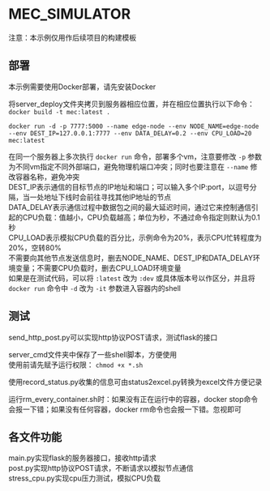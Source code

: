 # MEC_SIMULATOR

注意：本示例仅用作后续项目的构建模板

## 部署

本示例需要使用Docker部署，请先安装Docker

将server_deploy文件夹拷贝到服务器相应位置，并在相应位置执行以下命令：  
 `docker build -t mec:latest .`

 `docker run -d -p 7777:5000 --name edge-node --env NODE_NAME=edge-node --env DEST_IP=127.0.0.1:7777 --env DATA_DELAY=0.2 --env CPU_LOAD=20 mec:latest`

在同一个服务器上多次执行 `docker run` 命令，部署多个vm，注意要修改 `-p` 参数为不同vm指定不同外部端口，避免物理机端口冲突；同时也要注意在 `--name` 修改容器名称，避免冲突  
DEST_IP表示通信的目标节点的IP地址和端口；可以输入多个IP:port，以逗号分隔，当一处地址下线时会前往寻找其他IP地址的节点  
DATA_DELAY表示通信过程中数据包之间的最大延迟时间，通过它来控制通信引起的CPU负载：值越小，CPU负载越高；单位为秒，不通过命令指定则默认为0.1秒  
CPU_LOAD表示模拟CPU负载的百分比，示例命令为20%，表示CPU忙转程度为20%，空转80%  
不需要向其他节点发送信息时，删去NODE_NAME、DEST_IP和DATA_DELAY环境变量；不需要CPU负载时，删去CPU_LOAD环境变量  
如果是在测试代码，可以将 `:latest` 改为 `:dev` 或具体版本号以作区分，并且将 `docker run` 命令中 `-d` 改为 `-it` 参数进入容器内的shell

## 测试

send_http_post.py可以实现http协议POST请求，测试flask的接口

server_cmd文件夹中保存了一些shell脚本，方便使用  
使用前请先赋予运行权限： `chmod +x *.sh`

使用record_status.py收集的信息可由status2excel.py转换为excel文件方便记录

运行rm_every_container.sh时：如果没有正在运行中的容器，docker stop命令会报一下错；如果没有任何容器，docker rm命令也会报一下错。忽视即可

## 各文件功能

main.py实现flask的服务器接口，接收http请求  
post.py实现http协议POST请求，不断请求以模拟节点通信  
stress_cpu.py实现cpu压力测试，模拟CPU负载
